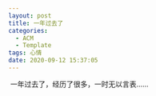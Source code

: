 ```yaml
---
layout: post
title: 一年过去了
categories:
  - ACM
  - Template
tags: 心情
date: 2020-09-12 15:37:05
---
```


​	 一年过去了，经历了很多，一时无以言表......
